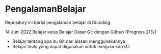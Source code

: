 # PengalamanBelajar
Repository ini berisi pengalaman belajar di Dicoding


14 Juni 2022
Belajar kelas Belajar Dasar Git dengan Github (Progress 21%)
* Belajar tentang apa itu Git dan alasan menggunakannya
* Belajar tools yang dapat digunakan untuk menjalankan Git
